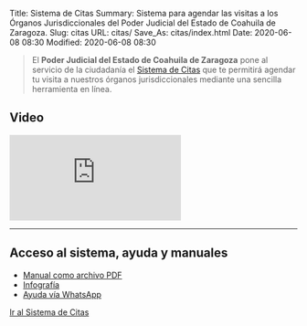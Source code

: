 Title: Sistema de Citas
Summary: Sistema para agendar las visitas a los Órganos Jurisdiccionales del Poder Judicial del Estado de Coahuila de Zaragoza.
Slug: citas
URL: citas/
Save_As: citas/index.html
Date: 2020-06-08 08:30
Modified: 2020-06-08 08:30


> El **Poder Judicial del Estado de Coahuila de Zaragoza** pone al servicio de la ciudadanía el [Sistema de Citas](https://citas.poderjudicialcoahuila.gob.mx/) que te permitirá agendar tu visita a nuestros órganos jurisdiccionales mediante una sencilla herramienta en línea.

## Video

<div class="embed-responsive embed-responsive-16by9">
<iframe src="https://www.youtube.com/embed/LdKztWo6ktw" frameborder="0" allow="accelerometer; autoplay; encrypted-media; gyroscope; picture-in-picture" allowfullscreen></iframe>
</div>

---

## Acceso al sistema, ayuda y manuales

- [Manual como archivo PDF](https://storage.googleapis.com/pjecz-gob-mx/Citas/manual-del-sistema-de-citas-en-linea-usuario.pdf)
- [Infografía](infografia-del-sistema-de-citas-en-linea.jpg)
- [Ayuda vía WhatsApp](https://wa.link/wrm9zq)

<a class="btn btn-lg btn-outline-primary" href="https://citas.poderjudicialcoahuila.gob.mx" role="button">Ir al Sistema de Citas</a>
